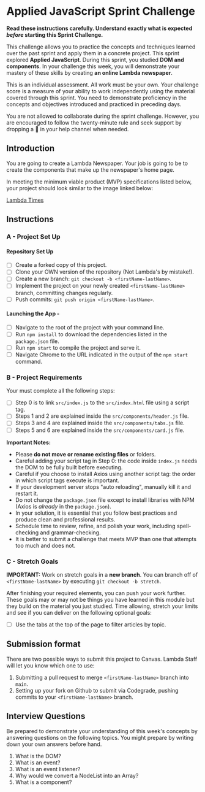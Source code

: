 # Applied JavaScript Sprint Challenge

**Read these instructions carefully. Understand exactly what is expected _before_ starting this Sprint Challenge.**

This challenge allows you to practice the concepts and techniques learned over the past sprint and apply them in a concrete project. This sprint explored **Applied JavaScript**. During this sprint, you studied **DOM and components**. In your challenge this week, you will demonstrate your mastery of these skills by creating **an online Lambda newspaper**.

This is an individual assessment. All work must be your own. Your challenge score is a measure of your ability to work independently using the material covered through this sprint. You need to demonstrate proficiency in the concepts and objectives introduced and practiced in preceding days.

You are not allowed to collaborate during the sprint challenge. However, you are encouraged to follow the twenty-minute rule and seek support by dropping a :wave: in your help channel when needed.

## Introduction

You are going to create a Lambda Newspaper. Your job is going to be to create the components that make up the newspaper's home page.

In meeting the minimum viable product (MVP) specifications listed below, your project should look similar to the image linked below:

[Lambda Times](https://tk-assets.lambdaschool.com/cac4803c-6e8f-4846-be0e-b20d82a34a73_lambda-times.png)

## Instructions

### A - Project Set Up

#### Repository Set Up

-   [ ] Create a forked copy of this project.
-   [ ] Clone your OWN version of the repository (Not Lambda's by mistake!).
-   [ ] Create a new branch: `git checkout -b <firstName-lastName>`.
-   [ ] Implement the project on your newly created `<firstName-lastName>` branch, committing changes regularly.
-   [ ] Push commits: `git push origin <firstName-lastName>`.

#### Launching the App -

-   [ ] Navigate to the root of the project with your command line.
-   [ ] Run `npm install` to download the dependencies listed in the `package.json` file.
-   [ ] Run `npm start` to compile the project and serve it.
-   [ ] Navigate Chrome to the URL indicated in the output of the `npm start` command.

### B - Project Requirements

Your must complete all the following steps:

-   [ ] Step 0 is to link `src/index.js` to the `src/index.html` file using a script tag.
-   [ ] Steps 1 and 2 are explained inside the `src/components/header.js` file.
-   [ ] Steps 3 and 4 are explained inside the `src/components/tabs.js` file.
-   [ ] Steps 5 and 6 are explained inside the `src/components/card.js` file.

**Important Notes:**

-   Please **do not move or rename existing files** or folders.
-   Careful adding your script tag in Step 0: the code inside `index.js` needs the DOM to be fully built before executing.
-   Careful if you choose to install Axios using another script tag: the order in which script tags execute is important.
-   If your development server stops "auto reloading", manually kill it and restart it.
-   Do not change the `package.json` file except to install libraries with NPM (Axios is _already_ in the `package.json`).
-   In your solution, it is essential that you follow best practices and produce clean and professional results.
-   Schedule time to review, refine, and polish your work, including spell-checking and grammar-checking.
-   It is better to submit a challenge that meets MVP than one that attempts too much and does not.

### C - Stretch Goals

**IMPORTANT:** Work on stretch goals in a **new branch**. You can branch off of `<firstName-lastName>` by executing `git checkout -b stretch`.

After finishing your required elements, you can push your work further. These goals may or may not be things you have learned in this module but they build on the material you just studied. Time allowing, stretch your limits and see if you can deliver on the following optional goals:

-   [ ] Use the tabs at the top of the page to filter articles by topic.

## Submission format

There are two possible ways to submit this project to Canvas. Lambda Staff will let you know which one to use:

1. Submitting a pull request to merge `<firstName-lastName>` branch into `main`.
2. Setting up your fork on Github to submit via Codegrade, pushing commits to your `<firstName-lastName>` branch.

## Interview Questions

Be prepared to demonstrate your understanding of this week's concepts by answering questions on the following topics. You might prepare by writing down your own answers before hand.

1. What is the DOM?
2. What is an event?
3. What is an event listener?
4. Why would we convert a NodeList into an Array?
5. What is a component?
